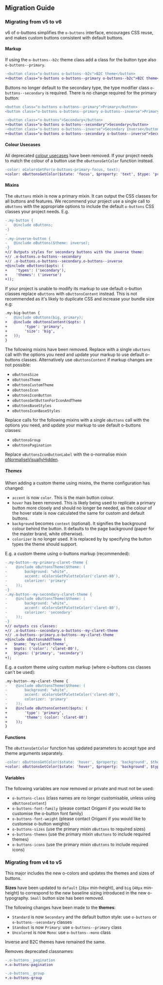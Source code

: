 ## Migration Guide

### Migrating from v5 to v6

v6 of o-buttons simplifies the `o-buttons` interface, encourages CSS reuse, and makes custom buttons consistent with default buttons.

#### Markup

If using the `o-buttons--b2c` theme class add a class for the button type also `o-buttons--primary`.
```diff
-<button class="o-buttons o-buttons--b2c">B2C theme</button>
+<button class="o-buttons o-buttons--primary o-buttons--b2c">B2C theme</button>
```

Buttons no longer default to the secondary type, the type modifier class `o-buttons--secondary` is required. There is no change required for the primary button:
```diff
<button class="o-buttons o-buttons--primary">Primary</button>
<button class="o-buttons o-buttons--primary o-buttons--inverse">Primary Inverse</button>

-<button class="o-buttons">Secondary</button>
+<button class="o-buttons o-buttons--secondary">Secondary</button>
-<button class="o-buttons o-buttons--inverse">Secondary Inverse</button>
+<button class="o-buttons o-buttons--secondary o-buttons--inverse">Secondary Inverse</button>
```
#### Colour Usecases

All deprecated [colour usecases](https://github.com/Financial-Times/o-buttons/blob/v5.15.1/scss/_deprecated.scss#L98) have been removed. If your project needs to match the colour of a button use the `oButtonsGetColor` function instead.

```diff
-color: oColorsGetFor(o-buttons-primary-focus, text);
+color: oButtonsGetColor($state: 'focus', $property: 'text', $type: 'primary');
```

#### Mixins

The `oButtons` mixin is now a primary mixin. It can output the CSS classes for all buttons and features. We recommend your project use a single call to `oButtons` with the appropriate options to include the default `o-buttons` CSS classes your project needs. E.g.

```diff
-.my-button {
-	@include oButtons;
-}
-
-.my-inverse-button {
-	@include oButtons($theme: inverse);
-}
+// Outputs styles for secondary buttons with the inverse theme:
+// .o-buttons.o-buttons--secondary
+// .o-buttons.o-buttons--secondary.o-buttons--inverse
+@include oButtons($opts: (
+    'types': ('secondary'),
+    'themes': ('inverse')
+));
```

If your project is unable to modify its markup to use default o-button classes replace `oButtons` with `oButtonsContent` instead. This is not recommended as it's likely to duplicate CSS and increase your bundle size e.g:

```diff
.my-big-button {
-	@include oButtons(big, primary);
+	@include oButtonsContent($opts: (
+        'type': 'primary',
+        'size': 'big',
+	));
}
```

The following mixins have been removed. Replace with a single `oButtons` call with the options you need and update your markup to use default o-buttons classes. Alternatively use `oButtonsContent` if markup changes are not possible:
- `oButtonsSize`
- `oButtonsTheme`
- `oButtonsCustomTheme`
- `oButtonsIcon`
- `oButtonsIconButton`
- `oButtonsGetButtonForIconAndTheme`
- `oButtonsBaseStyles`
- `oButtonsIconBaseStyles`

Replace calls for the following mixins with a single `oButtons` call with the options you need, and update your markup to use default o-buttons classes:
- `oButtonsGroup`
- `oButtonsPagination`

Replace `oButtonsIconButtonLabel` with the o-normalise mixin [oNormaliseVisuallyHidden](https://registry.origami.ft.com/components/o-normalise/sassdoc).

##### Themes

When adding a custom theme using mixins, the theme configuration has changed:
- `accent` is now `color`. This is the main button colour.
- `hover` has been removed. This is likely being used to replicate a primary button more closely and should no longer be needed, as the colour of the hover state is now calculated the same for custom and default buttons.
- `background` becomes `context` (optional). It signifies the background colour behind the button. It defaults to the page background (paper for the master brand, white otherwise).
- `colorizer` is no longer used. It is replaced by by specifying the button types the theme should support.

E.g. a custom theme using o-buttons markup (recommended):
```diff
-.my-button--my-primary-claret-theme {
-    @include oButtonsTheme($theme: (
-        background: "white",
-        accent: oColorsGetPaletteColor('claret-80'),
-        colorizer: 'primary'
-    ));
-}
-.my-button--my-secondary-claret-theme {
-    @include oButtonsTheme($theme: (
-        background: "white",
-        accent: oColorsGetPaletteColor('claret-80'),
-        colorizer: 'secondary'
-    ));
-}
+// outputs css classes:
+// .o-buttons--secondary.o-buttons--my-claret-theme
+// .o-buttons--primary.o-buttons--my-claret-theme
+@include oButtonsAddTheme (
+	$name: 'my-claret-theme',
+	$opts: ('color': 'claret-80'),
+	$types: ('primary', 'secondary')
+);
```

E.g. a custom theme using custom markup (where o-buttons css classes can't be used):
```diff
.my-button--my-claret-theme {
-    @include oButtonsTheme($theme: (
-        background: "white",
-        accent: oColorsGetPaletteColor('claret-80'),
-        colorizer: 'primary'
-    ));
+    @include oButtonsContent($opts: (
+        'type': 'primary',
+        'theme': (color: 'claret-80')
+    ));
}
```

#### Functions

The `oButtonsGetColor` function has updated parameters to accept type and theme arguments separately.

```diff
-color: oButtonsGetColor($state: 'hover', $property: 'background', $theme: 'primary-inverse');
+color: oButtonsGetColor($state: 'hover', $property: 'background', $type: 'primary', $theme: 'inverse');
```

#### Variables

The following variables are now removed or private and must not be used:
- `o-buttons-class` (class names are no longer customisable, unless using `oButtonsContent`)
- `o-buttons-font-family` (please contact Origami if you would like to customise the o-button font family)
- `o-buttons-font-weight` (please contact Origami if you would like to customise o-button weights)
- `o-buttons-sizes` (use the primary mixin `oButtons` to required sizes)
- `o-buttons-themes` (use the primary mixin `oButtons` to include required themes)
- `o-buttons-icons` (use the primary mixin `oButtons` to include required icons)

### Migrating from v4 to v5

This major includes the new o-colors and updates the themes and sizes of buttons.

**Sizes** have been updated to `default` (`28px` min-height), and `big` (`40px` min-height) to correspond to the new baseline sizing introduced in the new o-typography. `Small` button size has been removed.

The following changes have been made to the **themes**:

- `Standard` is now `Secondary` and the default button style: use `o-buttons` or `o-buttons--secondary` classes
- `Standout` is now `Primary`: use `o-buttons--primary` class
- `Uncolored` is now `Mono`: use `o-buttons--mono` class

Inverse and B2C themes have remained the same.

Removes deprecated classnames:

```diff
-.o-buttons__pagination
+.o-buttons-pagination

-.o-buttons__group
+.o-buttons-group
```
